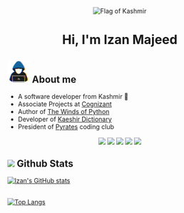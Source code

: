 <p align="center"><img width="128" alt="Flag of Kashmir" src="https://upload.wikimedia.org/wikipedia/commons/4/4d/Flag_of_Azad_Kashmir.svg"></p>
<h1 align="center"> Hi, I'm Izan Majeed </h1>

## <picture><img src = "https://github.com/0xAbdulKhalid/0xAbdulKhalid/raw/main/assets/mdImages/about_me.gif" width = 50px></picture> **About me**
- A software developer from Kashmir 🍂
- Associate Projects at [Cognizant](https://www.cognizant.com/)<br>
- Author of [The Winds of Python](https://issuu.com/izan-majeed/docs/the_winds_of_python)<br>
- Developer of [Kaeshir Dictionary](https://play.google.com/store/apps/details?id=com.izanmajeed.dictionary)<br>
- President of [Pyrates](https://play.google.com/store/apps/details?id=com.izan.pyrates) coding club<br>
<p align="center">
<a href="https://www.linkedin.com/in/izan-majeed-886016233" target="blank"><img align="center" src="https://img.shields.io/badge/-Connect-blue?logo=linkedin" /></a>
<a href="https://play.google.com/store/apps/details?id=com.izanmajeed.dictionary" target="blank"><img align="center" src="https://img.shields.io/badge/-Kaeshir%20Dictionary-ffb964?logo=android&logoColor=white" /></a>
<a href="https://www.hackerrank.com/izan_majeed" target="blank"><img align="center" src="https://img.shields.io/badge/-Hacker%20Rank-AAB964?logo=hackerrank&logoColor=white" /></a>
<a href="https://twitter.com/izan__majeed" target="blank"><img align="center" src="https://img.shields.io/badge/-izan__majeed-blue?logo=twitter&logoColor=white" /></a>
<a href="https://pypi.org/user/Izan/" target="blank"><img align="center" src="https://img.shields.io/badge/PyPI-orange?logo=python&logoColor=white" /></a>
</p>

## <img src="https://media.giphy.com/media/iY8CRBdQXODJSCERIr/giphy.gif" width="35"><b> Github Stats </b>
[![Izan's GitHub stats](https://github-readme-stats.vercel.app/api?username=izan-majeed&count_private=true&hide=contribs,prs&show_icons=true&theme=tokyonight)](https://github.com/izan-majeed/github-readme-stats)
<br /><br />

[![Top Langs](https://github-readme-stats.vercel.app/api/top-langs/?username=izan-majeed&layout=compact&count_private=true&theme=radical)](https://github.com/izan-majeed/github-readme-stats)
 


